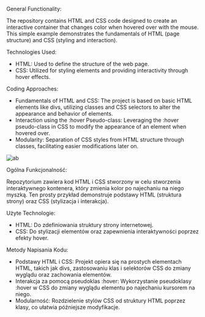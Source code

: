 General Functionality:

The repository contains HTML and CSS code designed to create an interactive container that changes color when hovered over with the mouse. This simple example demonstrates the fundamentals of HTML (page structure) and CSS (styling and interaction).

Technologies Used:
- HTML: Used to define the structure of the web page.
- CSS: Utilized for styling elements and providing interactivity through hover effects.

Coding Approaches:
- Fundamentals of HTML and CSS: The project is based on basic HTML elements like divs, utilizing classes and CSS selectors to alter the appearance and behavior of elements.
- Interaction using the :hover Pseudo-class: Leveraging the :hover pseudo-class in CSS to modify the appearance of an element when hovered over.
- Modularity: Separation of CSS styles from HTML structure through classes, facilitating easier modifications later on.

![ab](https://github.com/KonovalIvan/HTML_CSS_Active_Box/assets/107881716/4637d2ed-f8ad-4475-96d4-460fffedb38a)

Ogólna Funkcjonalność:

Repozytorium zawiera kod HTML i CSS stworzony w celu stworzenia interaktywnego kontenera, który zmienia kolor po najechaniu na niego myszką. Ten prosty przykład demonstruje podstawy HTML (struktura strony) oraz CSS (stylizacja i interakcja).

Użyte Technologie:
- HTML: Do zdefiniowania struktury strony internetowej.
- CSS: Do stylizacji elementów oraz zapewnienia interaktywności poprzez efekty hover.
  
Metody Napisania Kodu:
- Podstawy HTML i CSS: Projekt opiera się na prostych elementach HTML, takich jak divs, zastosowaniu klas i selektorów CSS do zmiany wyglądu oraz zachowania elementów.
- Interakcja za pomocą pseudoklas :hover: Wykorzystanie pseudoklasy :hover w CSS do zmiany wyglądu elementu po najechaniu kursorem na niego.
- Modularność: Rozdzielenie stylów CSS od struktury HTML poprzez klasy, co ułatwia późniejsze modyfikacje.

